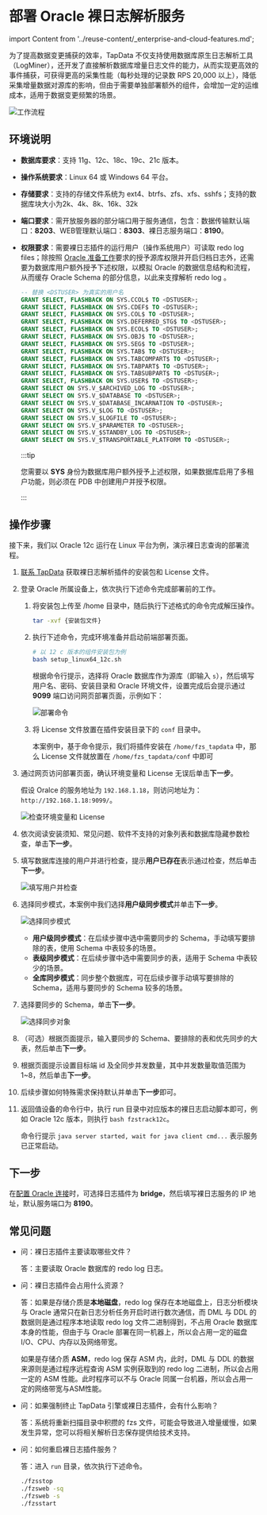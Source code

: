 # 部署 Oracle 裸日志解析服务
import Content from '../reuse-content/_enterprise-and-cloud-features.md';

<Content />

为了提高数据变更捕获的效率，TapData 不仅支持使用数据库原生日志解析工具（LogMiner），还开发了直接解析数据库增量日志文件的能力，从而实现更高效的事件捕获，可获得更高的采集性能（每秒处理的记录数 RPS 20,000 以上），降低采集增量数据对源库的影响，但由于需要单独部署额外的组件，会增加一定的运维成本，适用于数据变更频繁的场景。

![工作流程](../images/raw_logs_workflow.png)

## 环境说明

* **数据库要求**：支持 11g、12c、18c、19c、21c 版本。
* **操作系统要求**：Linux 64 或 Windows 64 平台。
* **存储要求**：支持的存储文件系统为 ext4、btrfs、zfs、xfs、sshfs；支持的数据库块大小为2k、4k、8k、16k、32k
* **端口要求**：需开放服务器的部分端口用于服务通信，包含：数据传输默认端口：**8203**、WEB管理默认端口：**8303**、裸日志服务端口：**8190**。
* **权限要求**：需要裸日志插件的运行用户（操作系统用户）可读取 redo log files；除按照 [Oracle 准备工作](../prerequisites/on-prem-databases/oracle#source)要求的授予源库权限并开启归档日志外，还需要为数据库用户额外授予下述权限，以模拟 Oracle 的数据信息结构和流程，从而缓存 Oracle Schema 的部分信息，以此来支撑解析 redo log 。
  
  ```sql
  -- 替换 <DSTUSER> 为真实的用户名
  GRANT SELECT, FLASHBACK ON SYS.CCOL$ TO <DSTUSER>;
  GRANT SELECT, FLASHBACK ON SYS.CDEF$ TO <DSTUSER>;
  GRANT SELECT, FLASHBACK ON SYS.COL$ TO <DSTUSER>;
  GRANT SELECT, FLASHBACK ON SYS.DEFERRED_STG$ TO <DSTUSER>;
  GRANT SELECT, FLASHBACK ON SYS.ECOL$ TO <DSTUSER>;
  GRANT SELECT, FLASHBACK ON SYS.OBJ$ TO <DSTUSER>;
  GRANT SELECT, FLASHBACK ON SYS.SEG$ TO <DSTUSER>;
  GRANT SELECT, FLASHBACK ON SYS.TAB$ TO <DSTUSER>;
  GRANT SELECT, FLASHBACK ON SYS.TABCOMPART$ TO <DSTUSER>;
  GRANT SELECT, FLASHBACK ON SYS.TABPART$ TO <DSTUSER>;
  GRANT SELECT, FLASHBACK ON SYS.TABSUBPART$ TO <DSTUSER>;
  GRANT SELECT, FLASHBACK ON SYS.USER$ TO <DSTUSER>;
  GRANT SELECT ON SYS.V_$ARCHIVED_LOG TO <DSTUSER>;
  GRANT SELECT ON SYS.V_$DATABASE TO <DSTUSER>;
  GRANT SELECT ON SYS.V_$DATABASE_INCARNATION TO <DSTUSER>;
  GRANT SELECT ON SYS.V_$LOG TO <DSTUSER>;
  GRANT SELECT ON SYS.V_$LOGFILE TO <DSTUSER>;
  GRANT SELECT ON SYS.V_$PARAMETER TO <DSTUSER>;
  GRANT SELECT ON SYS.V_$STANDBY_LOG TO <DSTUSER>;
  GRANT SELECT ON SYS.V_$TRANSPORTABLE_PLATFORM TO <DSTUSER>;
  ```
  
  :::tip
  
  您需要以 **SYS** 身份为数据库用户额外授予上述权限，如果数据库启用了多租户功能，则必须在 PDB 中创建用户并授予权限。
  
  :::

## 操作步骤

接下来，我们以 Oracle 12c 运行在 Linux 平台为例，演示裸日志查询的部署流程。

1. [联系 TapData](mailto:team@tapdata.io) 获取裸日志解析插件的安装包和 License 文件。

2. 登录 Oracle 所属设备上，依次执行下述命令完成部署前的工作。

   1. 将安装包上传至 /home 目录中，随后执行下述格式的命令完成解压操作。

      ```bash
      tar -xvf {安装包文件}
      ```

   2. 执行下述命令，完成环境准备并启动前端部署页面。

      ```bash
      # 以 12 c 版本的组件安装包为例
      bash setup_linux64_12c.sh
      ```

      根据命令行提示，选择将 Oracle 数据库作为源库（即输入 `s`），然后填写用户名、密码、安装目录和 Oracle 环境文件，设置完成后会提示通过 **9099** 端口访问网页部署页面，示例如下：

      ![部署命令](../images/deploy_fzs.png)

   3. 将 License 文件放置在插件安装目录下的 `conf` 目录中。

      本案例中，基于命令提示，我们将插件安装在 `/home/fzs_tapdata` 中，那么 License 文件就放置在 `/home/fzs_tapdata/conf` 中即可

3. 通过网页访问部署页面，确认环境变量和 License 无误后单击**下一步**。

      假设 Oralce 的服务地址为 `192.168.1.18`，则访问地址为：`http://192.168.1.18:9099/`。

      ![检查环境变量和 License](../images/check_env.png)

4. 依次阅读安装须知、常见问题、软件不支持的对象列表和数据库隐藏参数检查，单击**下一步**。


5. 填写数据库连接的用户并进行检查，提示**用户已存在**表示通过检查，然后单击**下一步**。

   ![填写用户并检查](../images/check_user.png)

6. 选择同步模式，本案例中我们选择**用户级同步模式**并单击**下一步**。

   ![选择同步模式](../images/select_sync_mode.png)

   * **用户级同步模式**：在后续步骤中选中需要同步的 Schema，手动填写要排除的表，使用 Schema 中表较多的场景。
   * **表级同步模式**：在后续步骤中选中需要同步的表，适用于 Schema 中表较少的场景。
   * **全库同步模式**：同步整个数据库，可在后续步骤手动填写要排除的 Schema，适用与要同步的 Schema 较多的场景。

7. 选择要同步的 Schema，单击**下一步**。

   ![选择同步对象](../images/select_schema.png)

8. （可选）根据页面提示，输入要同步的 Schema、要排除的表和优先同步的大表，然后单击**下一步**。

9. 根据页面提示设置目标端 id 及全同步并发数量，其中并发数量取值范围为 1~8，然后单击**下一步**。

10. 后续步骤如何特殊需求保持默认并单击**下一步**即可。

11. 返回值设备的命令行中，执行 run 目录中对应版本的裸日志启动脚本即可，例如 Oracle 12c 版本，则执行 `bash fzstrack12c`。

    命令行提示 `java server started, wait for java client cmd...` 表示服务已正常启动。



## 下一步

在[配置 Oracle 连接](../prerequisites/on-prem-databases/oracle.md)时，可选择日志插件为 **bridge**，然后填写裸日志服务的 IP 地址，默认服务端口为 **8190**。



## 常见问题

* 问：裸日志插件主要读取哪些文件？

  答：主要读取 Oracle 数据库的 redo log 日志。

* 问：裸日志插件会占用什么资源？

  答：如果是存储介质是**本地磁盘**，redo log 保存在本地磁盘上，日志分析模块与 Oracle 通常只在新日志分析任务开启时进行数次通信，而 DML 与 DDL 的数据则是通过程序本地读取 redo log 文件二进制得到，不占用 Oracle 数据库本身的性能，但由于与 Oracle 部署在同一机器上，所以会占用一定的磁盘 I/O、CPU、内存以及网络带宽。

  如果是存储介质 **ASM**，redo log 保存 ASM 内，此时，DML 与 DDL 的数据来源则是通过程序远程查询 ASM 实例获取到的 redo log  二进制，所以会占用一定的 ASM 性能。此时程序可以不与 Oracle 同属一台机器，所以会占用一定的网络带宽与ASM性能。

* 问：如果强制终止 TapData 引擎或裸日志插件，会有什么影响？

  答：系统将重新扫描目录中积攒的 fzs 文件，可能会导致进入增量缓慢，如果发生异常，您可以将相关解析日志保存提供给技术支持。

* 问：如何重启裸日志插件服务？

  答：进入 `run` 目录，依次执行下述命令。

  ```bash
  ./fzsstop
  ./fzsweb -sq
  ./fzsweb -s
  ./fzsstart
  ```

  